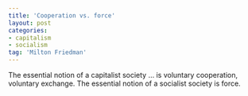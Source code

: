 ```yaml
---
title: 'Cooperation vs. force'
layout: post
categories:
- capitalism
- socialism
tag: 'Milton Friedman'
---
```


The essential notion of a capitalist society … is voluntary cooperation, voluntary exchange. The essential notion of a socialist society is force.